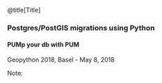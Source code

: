 @title[Title]

### Postgres/PostGIS <span class="gold">migrations</span> using Python
#### PUMp your db with PUM

<span class="byline">Geopython 2018, Basel - May 8, 2018</span>

Note:
